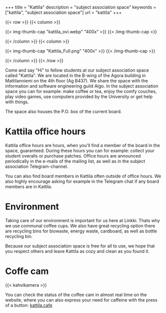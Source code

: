 +++
title = "Kattila"
description = "subject association space"
keywords = ["kattila", "subject association space"]
url = "kattila"
+++

{{< row >}}
{{< column >}}

{{< img-thumb-cap "kattila_ovi.webp" "400x" >}}
{{< /img-thumb-cap >}}

{{< /column >}}
{{< column >}}

{{< img-thumb-cap "Kattila_Full.png" "400x" >}}
{{< /img-thumb-cap >}}

{{< /column >}}
{{< /row >}}

Come and say "Hi" to fellow students at our subject association space called "Kattila". We are located in the B-wing of the Agora building in Mattilanniemi on the 4th floor (Ag B437). We share the space with the information and software engineering guild Algo. In the subject association space you can for example: make coffee or tea, enjoy the comfy couches, play video games, use computers provided by the University or get help with things.

The space also houses the P.O. box of the current board.

# Kattila office hours

Kattila office hours are hours, when you'll find a member of the board in the space, guaranteed. During these hours you can for example: collect your student overalls or purchase patches. Office hours are announced periodically in the e-mails of the mailing list, as well as in the subject association Telegram-channel. 

You can also find board members in Kattila often outside of office hours. We also highly encourage asking for example in the Telegram chat if any board members are in Kattila.

# Environment

Taking care of our environment is important for us here at Linkki. Thats why we use communal coffee cups. We also have great recycling option there are recycling bins for biowaste, energy waste, cardboard, as well as bottle recycling bin.

Because our subject association space is free for all to use, we hope that you respect others and leave Kattila as cozy and clean as you found it. 

# Coffe cam

{{< kahvikamera >}}

You can check the status of the coffee cam in almost real time on the website, where you can also express your need for caffeine with the press of a button: [kattila.cafe](https://kattila.cafe/)
